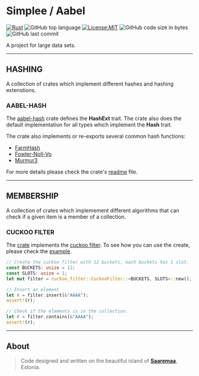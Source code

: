 # Simplee / Aabel

[![Rust](https://github.com/veminovici/aabel/actions/workflows/ci.yml/badge.svg?branch=main)](https://github.com/veminovici/aabel/actions/workflows/ci.yml)
![GitHub top language](https://img.shields.io/github/languages/top/veminovici/aabel)
[![License:MIT](https://img.shields.io/badge/License-MIT-yellow.svg)](https://opensource.org/licenses/MIT)
![GitHub code size in bytes](https://img.shields.io/github/languages/code-size/veminovici/aabel)
![GitHub last commit](https://img.shields.io/github/last-commit/veminovici/aabel)

A project for large data sets.

---

## HASHING
A collection of crates which implement different hashes and hashing extenstions.

### AABEL-HASH
The [aabel-hash](./hashing/aabel-hash/) crate defines the **HashExt** trait. The crate also does the default implementation for all types which implement the **Hash** trait.

The crate also implements or re-exports several common hash functions:
- [FarmHash](https://github.com/google/farmhash)
- [Fowler-Noll-Vo](https://en.wikipedia.org/wiki/Fowler%E2%80%93Noll%E2%80%93Vo_hash_function)
- [Murmur3](https://en.wikipedia.org/wiki/MurmurHash)

For more details please check the crate's [readme](./hashing/aabel-hash/README.md) file.

---

## MEMBERSHIP
A collection of crates which implemement different algorithms that can check if a given item is a member of a collection.

### CUCKOO FILTER
The [crate](./membership/cuckoo-filter/) implements the [cuckoo filter](https://en.wikipedia.org/wiki/Cuckoo_filter). To see how you can use the create, please check the [example](./membership/cuckoo-filter/examples/cuckoo.rs).

```rust
// Create the cuckoo filter with 12 buckets, each buckets has 1 slot.
const BUCKETS: usize = 12;
const SLOTS: usize = 1;
let mut filter = cuckoo_filter::CuckooFilter::<BUCKETS, SLOTS>::new();

// Insert an element
let r = filter.insert(&"AAAA");
assert!(r);

// Check if the elements is in the collection.
let r = filter.contains(&"AAAA");
assert!(r);
```

---

## About

> Code designed and written on the beautiful island of [**Saaremaa**](https://goo.gl/maps/DmB9ewY2R3sPGFnTA), Estonia.